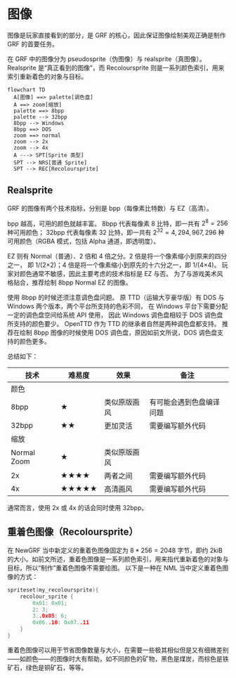 # 图像

图像是玩家直接看到的部分，是 GRF 的核心，因此保证图像绘制美观正确是制作 GRF 的首要任务。

在 GRF 中的图像分为 pseudosprite（伪图像）与 realsprite（真图像）。
Realsprite 是“真正看到的图像”，而 Recoloursprite 则是一系列颜色索引，用来索引重新着色的对象与目标。

```{mermaid}
flowchart TD
  A[图像] ==> palette[调色盘]
  A ==> zoom[缩放]
  palette ==> 8bpp
  palette --> 32bpp
  8bpp --> Windows
  8bpp ==> DOS
  zoom ==> normal
  zoom --> 2x
  zoom --> 4x
  A ---> SPT[Sprite 类型]
  SPT --> NRS[普通 Sprite]
  SPT --> REC[Recoloursprite]
```

## Realsprite

GRF 的图像有两个技术指标，分别是 bpp（每像素比特数）与 EZ（高清）。

bpp 越高，可用的颜色就越丰富。
8bpp 代表每像素 8 比特，即一共有 $2^{8} = 256$ 种可用颜色；
32bpp 代表每像素 32 比特，即一共有 $2^{32} = 4,294,967,296$ 种可用颜色（RGBA 模式，包括 Alpha 通道，即透明度）。

EZ 则有 Normal（普通）、2 倍和 4 倍之分。2 倍是将一个像素缩小到原来的四分之一，
即 1/(2×2)；4 倍是将一个像素缩小到原先的十六分之一，即 1/(4×4)。
玩家对颜色通常不敏感，因此主要考虑的技术指标是 EZ 与否。
为了与游戏美术风格贴合，推荐绘制 8bpp Normal EZ 的图像。

使用 8bpp 的时候还须注意调色盘问题。
原 TTD（运输大亨豪华版）有 DOS 与 Windows 两个版本，两个平台所支持的色彩不同，
在 Windows 平台下需要分配一定的调色盘空间给系统 API 使用，
因此 Windows 调色盘相较于 DOS 调色盘所支持的颜色要少。
OpenTTD 作为 TTD 的继承者自然是两种调色盘都支持。
推荐在绘制 8bpp 图像的时候使用 DOS 调色盘，原因如前文所说，DOS 调色盘支持的颜色更多。

总结如下：

| 技术        | 难易度 | 效果         | 备注                     |
|-------------|--------|--------------|--------------------------|
| 颜色        |        |              |                          |
| 8bpp        | ★      | 类似原版画风 | 有可能会遇到色盘编译问题 |
| 32bpp       | ★★     | 更加灵活     | 需要编写额外代码         |
| 缩放        |        |              |                          |
| Normal Zoom | ★      | 类似原版画风 |                          |
| 2x          | ★★★★   | 两者之间     | 需要编写额外代码         |
| 4x          | ★★★★★  | 高清画风     | 需要编写额外代码         |

通常而言，使用 2x 或 4x 的话会同时使用 32bpp。

## 重着色图像（Recoloursprite）

在 NewGRF 当中新定义的重着色图像固定为 $8*256=2048$ 字节，即约 2kiB 的大小。如前文所述，重着色图像是一系列颜色索引，用来指代重新着色的对象与目标，所以“制作”重着色图像不需要绘图。
以下是一种在 NML 当中定义重着色图像的方式：

```cpp
spriteset(my_recoloursprite){
    recolour_sprite {
        0x01: 0x01;
        2: 3;
        3..0x05: 6;
        0x06..10: 0x07..11
    }
}

```

重着色图像可以用于节省图像数量与大小，在需要一些极其相似但是又有细微差别——如颜色——的图像时大有帮助，如不同颜色的矿物，黑色是煤炭，而棕色是铁矿石，绿色是铜矿石，等等。

